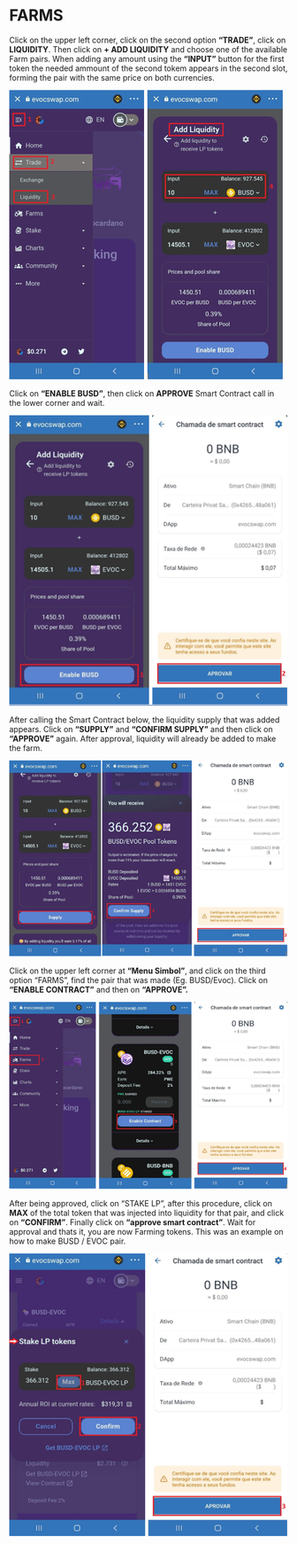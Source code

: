 # FARMS

Click on the upper left corner, click on the second option **“TRADE”**, click on **LIQUIDITY**. Then click on **+ ADD LIQUIDITY** and choose one of the available Farm pairs. When adding any amount using the **“INPUT”** button for the first token the needed ammount of the second tokem appears in the second slot, forming the pair with the same price on both currencies.

![](<../.gitbook/assets/PART 1.PNG>)

Click on **“ENABLE BUSD”**, then click on **APPROVE** Smart Contract call in the lower corner and wait.

![](<../.gitbook/assets/PART 2.PNG>)

After calling the Smart Contract below, the liquidity supply that was added appears. Click on **“SUPPLY”** and **“CONFIRM SUPPLY”** and then click on **“APPROVE”** again. After approval, liquidity will already be added to make the farm.

![](<../.gitbook/assets/PART 3.PNG>)

Click on the upper left corner at **“Menu Simbol”**, and click on the third option “FARMS”, find the pair that was made (Eg. BUSD/Evoc). Click on **“ENABLE CONTRACT”** and then on **“APPROVE”.**

![](<../.gitbook/assets/PART 4.PNG>)

After being approved, click on “STAKE LP”, after this procedure, click on **MAX** of the total token that was injected into liquidity for that pair, and click on **“CONFIRM”**. Finally click on **“approve smart contract”**. Wait for approval and thats it, you are now Farming tokens. This was an example on how to make BUSD / EVOC pair.

![](<../.gitbook/assets/PART 5.PNG>)

